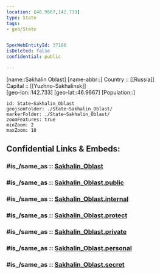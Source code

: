 ```yaml
---
location: [46.9667,142.733] 
type: State
tags:
- geo/State


SpocWebEntityId: 37186
isDeleted: false
confidential: public

---
```

[name::Sakhalin Oblast] 
[name-abbr::] 
Country :: [[Russia]]  
Capital :: [[Yuzhno-Sakhalinsk]]  
[geo-lon::142.733] 
[geo-lat::46.9667] 
[Population::] 



```leaflet
id: State~Sakhalin_Oblast
geojsonFolder: ./State~Sakhalin_Oblast/
markerFolder: ./State~Sakhalin_Oblast/
zoomFeatures: true 
minZoom: 2 
maxZoom: 18
```


## Confidential Links & Embeds: 

### #is_/same_as :: [Sakhalin_Oblast](/_Standards/Earth/Continent/Asia/Asia~North/Asia~NorthEast/Sakhalin_Oblast.md) 

### #is_/same_as :: [Sakhalin_Oblast.public](/_public/Earth/Continent/Asia/Asia~North/Asia~NorthEast/Sakhalin_Oblast.public.md) 

### #is_/same_as :: [Sakhalin_Oblast.internal](/_internal/Earth/Continent/Asia/Asia~North/Asia~NorthEast/Sakhalin_Oblast.internal.md) 

### #is_/same_as :: [Sakhalin_Oblast.protect](/_protect/Earth/Continent/Asia/Asia~North/Asia~NorthEast/Sakhalin_Oblast.protect.md) 

### #is_/same_as :: [Sakhalin_Oblast.private](/_private/Earth/Continent/Asia/Asia~North/Asia~NorthEast/Sakhalin_Oblast.private.md) 

### #is_/same_as :: [Sakhalin_Oblast.personal](/_personal/Earth/Continent/Asia/Asia~North/Asia~NorthEast/Sakhalin_Oblast.personal.md) 

### #is_/same_as :: [Sakhalin_Oblast.secret](/_secret/Earth/Continent/Asia/Asia~North/Asia~NorthEast/Sakhalin_Oblast.secret.md)


